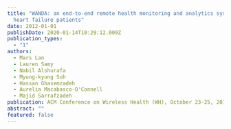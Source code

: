 ```yaml
---
title: "WANDA: an end-to-end remote health monitoring and analytics system for
  heart failure patients"
date: 2012-01-01
publishDate: 2020-01-14T10:29:12.009Z
publication_types:
  - "1"
authors:
  - Mars Lan
  - Lauren Samy
  - Nabil Alshurafa
  - Myung-kyung Suh
  - Hassan Ghasemzadeh
  - Aurelia Macabasco-O'Connell
  - Majid Sarrafzadeh
publication: ACM Conference on Wireless Health (WH), October 23-25, 2012, San Diego, CA, USA
abstract: ""
featured: false
---
```

